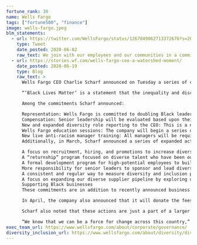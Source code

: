 ```yaml
---
fortune_rank: 30
name: Wells Fargo
tags: ["fortune500", "finance"]
image: wells-fargo.jpeg
blm_statements:
  - url: https://twitter.com/WellsFargo/status/1267849062713372676?s=20
    type: Tweet
    date_posted: 2020-06-02
    raw_text: We join with our employees and our communities in a commitment to substantive change to address racial inequities and social justice.
  - url: https://stories.wf.com/wells-fargo-ceo-a-watershed-moment/
    date_posted: 2020-06-19
    type: Blog
    raw_text: >
      Wells Fargo CEO Charlie Scharf announced on Tuesday a series of commitments to ensure the company’s ongoing diversity and inclusion efforts result in meaningful change.

      “‘Black Lives Matter’ is a statement that the inequality and discrimination that has been so clearly exposed is terribly real, though it is not new, and must not continue,” Scharf said in a letter to employees. “The pain and frustration with the lack of progress within both our country and Wells Fargo is clear. I personally, and we as a senior team, are working to develop actions that will meaningfully contribute to the change that is necessary. This time must be different.”

      Among the commitments Scharf announced:

      Representation: Wells Fargo is committed to doubling Black leadership over the next five years. Currently among the company’s senior leadership, 41% are female, and 21% are racially or ethnically diverse; 6% are Black/African American. The company will aggressively recruit senior managers from outside the company, which will in turn better position Wells Fargo to promote from within for its top leadership roles.
      Compensation: Senior leadership will be evaluated based upon their progress in improving diverse representation and inclusion in their area of responsibility, which will have a direct impact on year-end compensation decisions.
      New and expanded diversity role reporting to the CEO: This is a new role which will have a broad mandate of driving diversity and inclusion in both Wells Fargo’s workplace and business, including working with business leaders to drive investments in products and solutions specifically for diverse populations across our country.
      Wells Fargo education sessions: The company will begin a series of education sessions in which employees can share with colleagues their personal stories and perspectives on the realities of racism in our country. All employees will be able to participate.
      New live anti-racism manager training: All managers will be required to participate in a new live and interactive program specifically designed to tackle today’s challenges. This will go well beyond the current standardized training that is inadequate to the challenge. Senior leadership will go through this training first, and then it will cascade throughout the company.
      Additionally, in March, Scharf announced a series of expanded actions the company is undertaking to accelerate efforts to build a more diverse and inclusive workforce. Among the commitments:

      A focus on recruitment, hiring, and promotions to increase diverse representation in senior-level roles, particularly with female and racially/ethnically diverse employees.
      A “returnship” program focused on diverse talent who have been out of the workforce for an extended period to support their return to the industry.
      A formal development program for high-potential employees to build a more diverse and inclusive talent pipeline.
      More responsibility for senior leaders to sponsor and lead diversity-focused programs.
      A consistent and regular way to measure diversity and inclusion progress across the company.
      A focus on expanding our diverse supplier pipeline by exploring opportunities with diverse asset managers and other business partners.
      Supporting Black businesses
      These commitments are in addition to recently announced business initiatives, including investing up to $50 million in African American Minority Depository Institutions as part of Wells Fargo’s commitment to supporting economic growth in African American communities.

      In April, the company also announced that it will donate the fees it would otherwise receive from the Paycheck Protection Program to support small businesses, particularly those owned by Black and African Americans and by other entrepreneurs of color.

      Scharf also noted that these actions are just a part of a larger Wells Fargo commitment to diversity and inclusion, which he noted goes beyond the issues around racial justice that these commitments are intended to begin addressing.

      “We know that we can be a force for change across this country,” Scharf said. “I do believe that this will be a watershed moment where we change the outcomes and we will be part of that change.”
exec_team_url: https://www.wellsfargo.com/about/corporate/governance/
diversity_inclusion_url: https://www.wellsfargo.com/about/diversity/diversity-and-inclusion/
---
```


